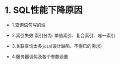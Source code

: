 # 1. SQL性能下降原因

* 1.查询语句写的烂

* 2.索引失效
索引分为: 单值索引、复合索引、唯一索引

* 3.关联查询太多`join`(设计缺陷、不得已的需求)

* 4.服务器调优及各个参数设置 
